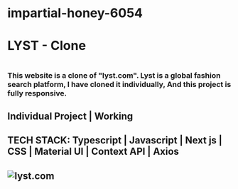 # impartial-honey-6054
<h1>
LYST - Clone
<h1/>
<h3>
This website is a clone of "lyst.com". Lyst is a global fashion search platform, I have cloned it individually, And this project is fully responsive.
<h3/>

<h2>
Individual Project | Working
<h2/>
<h2>
TECH STACK: Typescript | Javascript | Next js | CSS | Material UI | Context API | Axios 
<h2/>
<img src="https://abhishek07788.github.io/static/media/lystClone.68c3bcb8c86506b93a7f.gif" alt="lyst.com"/>

